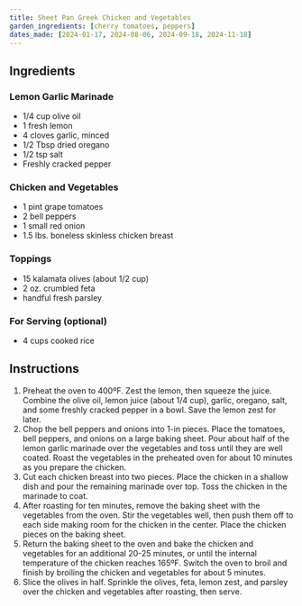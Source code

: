 ```yaml
---
title: Sheet Pan Greek Chicken and Vegetables
garden_ingredients: [cherry tomatoes, peppers]
dates_made: [2024-01-17, 2024-08-06, 2024-09-18, 2024-11-18]
---
```


## Ingredients

### Lemon Garlic Marinade
- 1/4 cup olive oil
- 1 fresh lemon
- 4 cloves garlic, minced
- 1/2 Tbsp dried oregano
- 1/2 tsp salt
- Freshly cracked pepper

### Chicken and Vegetables
- 1 pint grape tomatoes
- 2 bell peppers
- 1 small red onion
- 1.5 lbs. boneless skinless chicken breast

### Toppings
- 15 kalamata olives (about 1/2 cup)
- 2 oz. crumbled feta
- handful fresh parsley

### For Serving (optional)
- 4 cups cooked rice

## Instructions

1. Preheat the oven to 400ºF. Zest the lemon, then squeeze the juice. Combine the olive oil, lemon juice (about 1/4 cup), garlic, oregano, salt, and some freshly cracked pepper in a bowl. Save the lemon zest for later.
1. Chop the bell peppers and onions into 1-in pieces. Place the tomatoes, bell peppers, and onions on a large baking sheet. Pour about half of the lemon garlic marinade over the vegetables and toss until they are well coated. Roast the vegetables in the preheated oven for about 10 minutes as you prepare the chicken.
1. Cut each chicken breast into two pieces. Place the chicken in a shallow dish and pour the remaining marinade over top. Toss the chicken in the marinade to coat.
1. After roasting for ten minutes, remove the baking sheet with the vegetables from the oven. Stir the vegetables well, then push them off to each side making room for the chicken in the center. Place the chicken pieces on the baking sheet.
1. Return the baking sheet to the oven and bake the chicken and vegetables for an additional 20-25 minutes, or until the internal temperature of the chicken reaches 165ºF. Switch the oven to broil and finish by broiling the chicken and vegetables for about 5 minutes.
1. Slice the olives in half. Sprinkle the olives, feta, lemon zest, and parsley over the chicken and vegetables after roasting, then serve.
